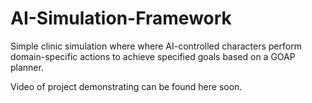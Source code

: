 # AI-Simulation-Framework
Simple clinic simulation where where AI-controlled characters perform domain-specific actions to achieve specified goals based on a GOAP planner.

Video of project demonstrating can be found here soon.
